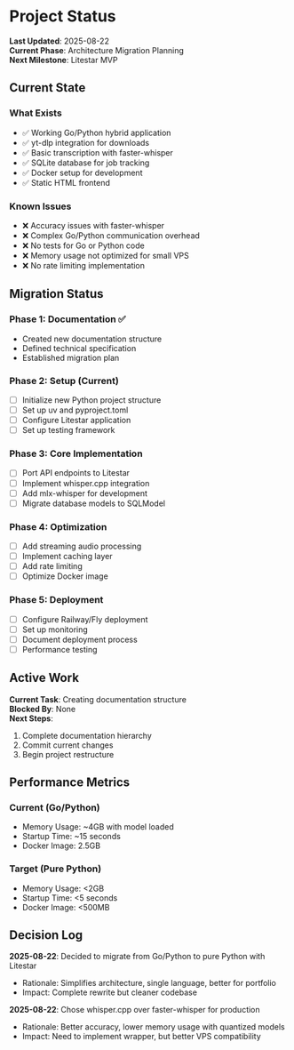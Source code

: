 # Project Status

**Last Updated**: 2025-08-22  
**Current Phase**: Architecture Migration Planning  
**Next Milestone**: Litestar MVP

## Current State

### What Exists
- ✅ Working Go/Python hybrid application
- ✅ yt-dlp integration for downloads
- ✅ Basic transcription with faster-whisper
- ✅ SQLite database for job tracking
- ✅ Docker setup for development
- ✅ Static HTML frontend

### Known Issues
- ❌ Accuracy issues with faster-whisper
- ❌ Complex Go/Python communication overhead
- ❌ No tests for Go or Python code
- ❌ Memory usage not optimized for small VPS
- ❌ No rate limiting implementation

## Migration Status

### Phase 1: Documentation ✅
- Created new documentation structure
- Defined technical specification
- Established migration plan

### Phase 2: Setup (Current)
- [ ] Initialize new Python project structure
- [ ] Set up uv and pyproject.toml
- [ ] Configure Litestar application
- [ ] Set up testing framework

### Phase 3: Core Implementation
- [ ] Port API endpoints to Litestar
- [ ] Implement whisper.cpp integration
- [ ] Add mlx-whisper for development
- [ ] Migrate database models to SQLModel

### Phase 4: Optimization
- [ ] Add streaming audio processing
- [ ] Implement caching layer
- [ ] Add rate limiting
- [ ] Optimize Docker image

### Phase 5: Deployment
- [ ] Configure Railway/Fly deployment
- [ ] Set up monitoring
- [ ] Document deployment process
- [ ] Performance testing

## Active Work

**Current Task**: Creating documentation structure  
**Blocked By**: None  
**Next Steps**: 
1. Complete documentation hierarchy
2. Commit current changes
3. Begin project restructure

## Performance Metrics

### Current (Go/Python)
- Memory Usage: ~4GB with model loaded
- Startup Time: ~15 seconds
- Docker Image: 2.5GB

### Target (Pure Python)
- Memory Usage: <2GB
- Startup Time: <5 seconds  
- Docker Image: <500MB

## Decision Log

**2025-08-22**: Decided to migrate from Go/Python to pure Python with Litestar
- Rationale: Simplifies architecture, single language, better for portfolio
- Impact: Complete rewrite but cleaner codebase

**2025-08-22**: Chose whisper.cpp over faster-whisper for production
- Rationale: Better accuracy, lower memory usage with quantized models
- Impact: Need to implement wrapper, but better VPS compatibility